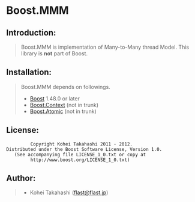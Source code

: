 Boost.MMM
=========

Introduction:
-------------

> Boost.MMM is implementation of Many-to-Many thread Model.
> This library is **not** part of Boost.

Installation:
-------------

> Boost.MMM depends on followings.
>
> * [Boost](http://www.boost.org/) 1.48.0 or later
> * [Boost.Context](https://github.com/olk/boost.context) (not in trunk)
> * [Boost.Atomic](http://www.chaoticmind.net/~hcb/projects/boost.atomic/) (not in trunk)

License:
--------

             Copyright Kohei Takahashi 2011 - 2012.
    Distributed under the Boost Software License, Version 1.0.
       (See accompanying file LICENSE_1_0.txt or copy at
             http://www.boost.org/LICENSE_1_0.txt)

Author:
-------

> * Kohei Takahashi (flast@flast.jp)
